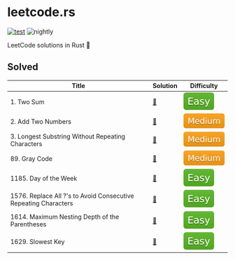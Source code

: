 # leetcode.rs

[![test](https://github.com/liuxiaotian/leetcode.rs/actions/workflows/ci.yml/badge.svg?branch=main)](https://github.com/liuxiaotian/leetcode.rs/actions/workflows/ci.yml)
![nightly](https://img.shields.io/badge/update-nightly-blue)

LeetCode solutions in Rust 🦀

## Solved

| Title                                                        | Solution                                                     | Difficulty                |
| ------------------------------------------------------------ | ------------------------------------------------------------ | ------------------------- |
| 1. Two Sum                                                   | [📑](src/solutions/easy/two_sum.rs)                           | ![Easy](img/easy.svg)     |
| 2. Add Two Numbers                                           | [📑](src/solutions/medium/add_two_numbers.rs)                 | ![Medium](img/medium.svg) |
| 3. Longest Substring Without Repeating Characters            | [📑](src/solutions/medium/longest_substring_without_repeating_characters.rs) | ![Medium](img/medium.svg) |
| 89. Gray Code                                                | [📑](src/solutions/medium/gray_code.rs)                       | ![Medium](img/medium.svg) |
| 1185. Day of the Week                                        | [📑](src/solutions/easy/day_of_the_week.rs)                   | ![Easy](img/easy.svg)     |
| 1576. Replace All ?'s to Avoid Consecutive Repeating Characters | [📑](src/solutions/easy/replace_all_s_to_avoid_consecutive_repeating_characters.rs) | ![Easy](img/easy.svg)     |
| 1614. Maximum Nesting Depth of the Parentheses               | [📑](src/solutions/easy/maximum_nesting_depth_of_the_parentheses.rs) | ![Easy](img/easy.svg)     |
| 1629. Slowest Key                                            | [📑](src/solutions/easy/slowest_key.rs)                       | ![Easy](img/easy.svg)     |

